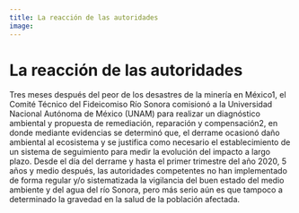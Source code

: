 ```yaml
---
title: La reacción de las autoridades
image: 
---
```


# La reacción de las autoridades

Tres meses después del peor de los desastres de la minería en México1, el Comité Técnico del Fideicomiso Río Sonora comisionó a la Universidad Nacional Autónoma de México (UNAM) para realizar un diagnóstico ambiental y propuesta de remediación, reparación y compensación2, en donde mediante evidencias se determinó que, el derrame ocasionó daño ambiental al ecosistema y se justifica como necesario el establecimiento de un sistema de seguimiento para medir la evolución del impacto a largo plazo. Desde el día del derrame y hasta el primer trimestre del año 2020, 5 años y medio después, las autoridades competentes no han implementado de forma regular y/o sistematizada la vigilancia del buen estado del medio ambiente y del agua del río Sonora, pero más serio aún es que tampoco a determinado la gravedad en la salud de la población afectada.
